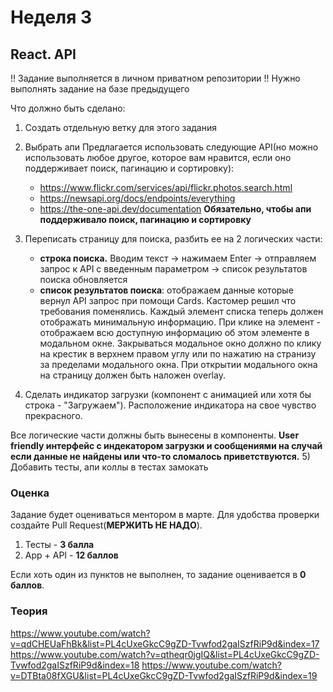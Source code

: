 # Неделя 3

## React. API




!! Задание выполняется в личном приватном репозитории !!
Нужно выполнять задание на базе предыдущего



Что должно быть сделано:



1) Создать отдельную ветку для этого задания
2) Выбрать апи
Предлагается использовать следующие API(но можно использовать любое другое, которое вам нравится, если оно поддерживает поиск, пагинацию и сортировку): 
      - https://www.flickr.com/services/api/flickr.photos.search.html
      - https://newsapi.org/docs/endpoints/everything   
      - https://the-one-api.dev/documentation
**Обязательно, чтобы апи поддерживало поиск, пагинацию и сортировку**
2) Переписать страницу для поиска, разбить ее на 2 логических части:
    - **строка поиска.** Вводим текст -> нажимаем Enter -> отправляем запрос к API с введенным параметром -> список результатов поиска обновляется
    - **список результатов поиска**: отображаем данные которые вернул API запрос при помощи Cards. 
    Кастомер решил что требования поменялись.
    Каждый элемент списка теперь должен отображать минимальную информацию. При клике на элемент - отображаем всю доступную информацию об этом элементе в модальном окне. Закрываться модальное окно должно по клику на крестик в верхнем правом углу или по нажатию на странизу за пределами модального окна. При открытии модального окна на страницу должен быть наложен overlay.

3) Сделать индикатор загрузки (компонент с анимацией или хотя бы строка - "Загружаем"). Расположение индикатора на свое чувство прекрасного.

Все логические части должны быть вынесены в компоненты.
**User friendly интерфейс с индекатором загрузки и сообщениями на случай если данные не найдены или что-то сломалось приветствуются.**
5) Добавить тесты, апи коллы в тестах замокать

### Оценка




Задание будет оцениваться ментором в марте. Для удобства проверки создайте Pull Request(**МЕРЖИТЬ НЕ НАДО**).




1) Тесты - **3 балла**
2) App + API - **12 баллов**




Если хоть один из пунктов не выполнен, то задание оценивается в **0 баллов**.

### Теория
https://www.youtube.com/watch?v=qdCHEUaFhBk&list=PL4cUxeGkcC9gZD-Tvwfod2gaISzfRiP9d&index=17
https://www.youtube.com/watch?v=qtheqr0jgIQ&list=PL4cUxeGkcC9gZD-Tvwfod2gaISzfRiP9d&index=18
https://www.youtube.com/watch?v=DTBta08fXGU&list=PL4cUxeGkcC9gZD-Tvwfod2gaISzfRiP9d&index=19
